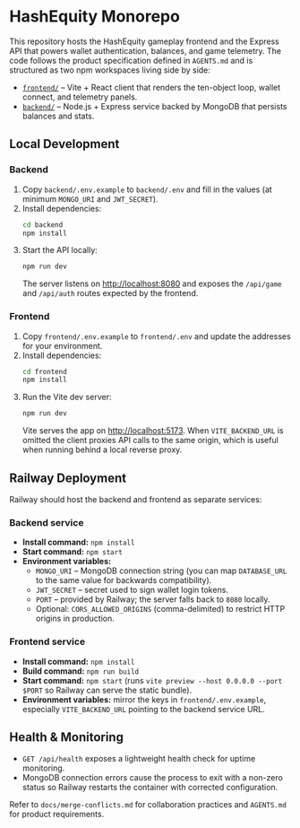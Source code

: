 # HashEquity Monorepo

This repository hosts the HashEquity gameplay frontend and the Express API that powers wallet authentication, balances, and game telemetry. The code follows the product specification defined in `AGENTS.md` and is structured as two npm workspaces living side by side:

- [`frontend/`](frontend) – Vite + React client that renders the ten-object loop, wallet connect, and telemetry panels.
- [`backend/`](backend) – Node.js + Express service backed by MongoDB that persists balances and stats.

## Local Development

### Backend

1. Copy `backend/.env.example` to `backend/.env` and fill in the values (at minimum `MONGO_URI` and `JWT_SECRET`).
2. Install dependencies:
   ```bash
   cd backend
   npm install
   ```
3. Start the API locally:
   ```bash
   npm run dev
   ```
   The server listens on [http://localhost:8080](http://localhost:8080) and exposes the `/api/game` and `/api/auth` routes expected by the frontend.

### Frontend

1. Copy `frontend/.env.example` to `frontend/.env` and update the addresses for your environment.
2. Install dependencies:
   ```bash
   cd frontend
   npm install
   ```
3. Run the Vite dev server:
   ```bash
   npm run dev
   ```
   Vite serves the app on [http://localhost:5173](http://localhost:5173). When `VITE_BACKEND_URL` is omitted the client proxies API calls to the same origin, which is useful when running behind a local reverse proxy.

## Railway Deployment

Railway should host the backend and frontend as separate services:

### Backend service
- **Install command:** `npm install`
- **Start command:** `npm start`
- **Environment variables:**
  - `MONGO_URI` – MongoDB connection string (you can map `DATABASE_URL` to the same value for backwards compatibility).
  - `JWT_SECRET` – secret used to sign wallet login tokens.
  - `PORT` – provided by Railway; the server falls back to `8080` locally.
  - Optional: `CORS_ALLOWED_ORIGINS` (comma-delimited) to restrict HTTP origins in production.

### Frontend service
- **Install command:** `npm install`
- **Build command:** `npm run build`
- **Start command:** `npm start` (runs `vite preview --host 0.0.0.0 --port $PORT` so Railway can serve the static bundle).
- **Environment variables:** mirror the keys in `frontend/.env.example`, especially `VITE_BACKEND_URL` pointing to the backend service URL.

## Health & Monitoring

- `GET /api/health` exposes a lightweight health check for uptime monitoring.
- MongoDB connection errors cause the process to exit with a non-zero status so Railway restarts the container with corrected configuration.

Refer to `docs/merge-conflicts.md` for collaboration practices and `AGENTS.md` for product requirements.
